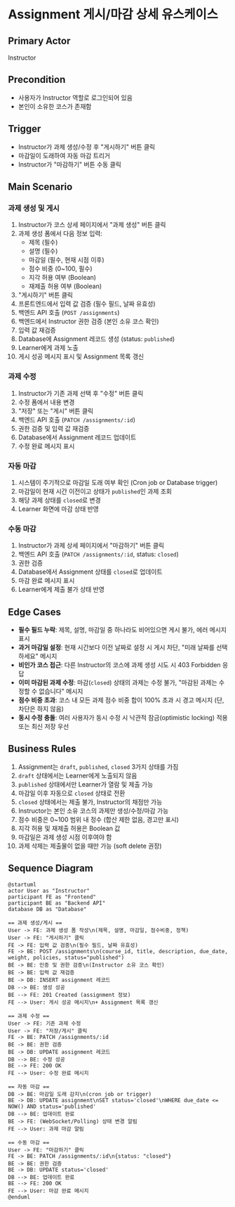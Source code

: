 # Assignment 게시/마감 상세 유스케이스

## Primary Actor

Instructor

## Precondition

- 사용자가 Instructor 역할로 로그인되어 있음
- 본인이 소유한 코스가 존재함

## Trigger

- Instructor가 과제 생성/수정 후 "게시하기" 버튼 클릭
- 마감일이 도래하여 자동 마감 트리거
- Instructor가 "마감하기" 버튼 수동 클릭

## Main Scenario

### 과제 생성 및 게시

1. Instructor가 코스 상세 페이지에서 "과제 생성" 버튼 클릭
2. 과제 생성 폼에서 다음 정보 입력:
   - 제목 (필수)
   - 설명 (필수)
   - 마감일 (필수, 현재 시점 이후)
   - 점수 비중 (0~100, 필수)
   - 지각 허용 여부 (Boolean)
   - 재제출 허용 여부 (Boolean)
3. "게시하기" 버튼 클릭
4. 프론트엔드에서 입력 값 검증 (필수 필드, 날짜 유효성)
5. 백엔드 API 호출 (`POST /assignments`)
6. 백엔드에서 Instructor 권한 검증 (본인 소유 코스 확인)
7. 입력 값 재검증
8. Database에 Assignment 레코드 생성 (status: `published`)
9. Learner에게 과제 노출
10. 게시 성공 메시지 표시 및 Assignment 목록 갱신

### 과제 수정

1. Instructor가 기존 과제 선택 후 "수정" 버튼 클릭
2. 수정 폼에서 내용 변경
3. "저장" 또는 "게시" 버튼 클릭
4. 백엔드 API 호출 (`PATCH /assignments/:id`)
5. 권한 검증 및 입력 값 재검증
6. Database에서 Assignment 레코드 업데이트
7. 수정 완료 메시지 표시

### 자동 마감

1. 시스템이 주기적으로 마감일 도래 여부 확인 (Cron job or Database trigger)
2. 마감일이 현재 시간 이전이고 상태가 `published`인 과제 조회
3. 해당 과제 상태를 `closed`로 변경
4. Learner 화면에 마감 상태 반영

### 수동 마감

1. Instructor가 과제 상세 페이지에서 "마감하기" 버튼 클릭
2. 백엔드 API 호출 (`PATCH /assignments/:id`, status: `closed`)
3. 권한 검증
4. Database에서 Assignment 상태를 `closed`로 업데이트
5. 마감 완료 메시지 표시
6. Learner에게 제출 불가 상태 반영

## Edge Cases

- **필수 필드 누락**: 제목, 설명, 마감일 중 하나라도 비어있으면 게시 불가, 에러 메시지 표시
- **과거 마감일 설정**: 현재 시간보다 이전 날짜로 설정 시 게시 차단, "미래 날짜를 선택하세요" 메시지
- **비인가 코스 접근**: 다른 Instructor의 코스에 과제 생성 시도 시 403 Forbidden 응답
- **이미 마감된 과제 수정**: 마감(`closed`) 상태의 과제는 수정 불가, "마감된 과제는 수정할 수 없습니다" 메시지
- **점수 비중 초과**: 코스 내 모든 과제 점수 비중 합이 100% 초과 시 경고 메시지 (단, 차단은 하지 않음)
- **동시 수정 충돌**: 여러 사용자가 동시 수정 시 낙관적 잠금(optimistic locking) 적용 또는 최신 저장 우선

## Business Rules

1. Assignment는 `draft`, `published`, `closed` 3가지 상태를 가짐
2. `draft` 상태에서는 Learner에게 노출되지 않음
3. `published` 상태에서만 Learner가 열람 및 제출 가능
4. 마감일 이후 자동으로 `closed` 상태로 전환
5. `closed` 상태에서는 제출 불가, Instructor의 채점만 가능
6. Instructor는 본인 소유 코스의 과제만 생성/수정/마감 가능
7. 점수 비중은 0~100 범위 내 정수 (합산 제한 없음, 경고만 표시)
8. 지각 허용 및 재제출 허용은 Boolean 값
9. 마감일은 과제 생성 시점 이후여야 함
10. 과제 삭제는 제출물이 없을 때만 가능 (soft delete 권장)

## Sequence Diagram

```plantuml
@startuml
actor User as "Instructor"
participant FE as "Frontend"
participant BE as "Backend API"
database DB as "Database"

== 과제 생성/게시 ==
User -> FE: 과제 생성 폼 작성\n(제목, 설명, 마감일, 점수비중, 정책)
User -> FE: "게시하기" 클릭
FE -> FE: 입력 값 검증\n(필수 필드, 날짜 유효성)
FE -> BE: POST /assignments\n(course_id, title, description, due_date, weight, policies, status="published")
BE -> BE: 인증 및 권한 검증\n(Instructor 소유 코스 확인)
BE -> BE: 입력 값 재검증
BE -> DB: INSERT assignment 레코드
DB --> BE: 생성 성공
BE --> FE: 201 Created (assignment 정보)
FE --> User: 게시 성공 메시지\n+ Assignment 목록 갱신

== 과제 수정 ==
User -> FE: 기존 과제 수정
User -> FE: "저장/게시" 클릭
FE -> BE: PATCH /assignments/:id
BE -> BE: 권한 검증
BE -> DB: UPDATE assignment 레코드
DB --> BE: 수정 성공
BE --> FE: 200 OK
FE --> User: 수정 완료 메시지

== 자동 마감 ==
DB -> BE: 마감일 도래 감지\n(cron job or trigger)
BE -> DB: UPDATE assignment\nSET status='closed'\nWHERE due_date <= NOW() AND status='published'
DB --> BE: 업데이트 완료
BE -> FE: (WebSocket/Polling) 상태 변경 알림
FE --> User: 과제 마감 알림

== 수동 마감 ==
User -> FE: "마감하기" 클릭
FE -> BE: PATCH /assignments/:id\n{status: "closed"}
BE -> BE: 권한 검증
BE -> DB: UPDATE status='closed'
DB --> BE: 업데이트 완료
BE --> FE: 200 OK
FE --> User: 마감 완료 메시지
@enduml
```
